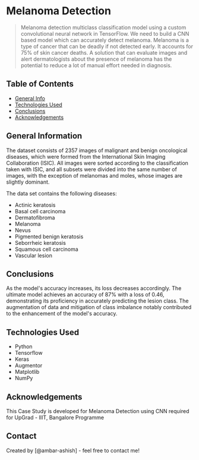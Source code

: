 # Melanoma Detection
> Melanoma detection multiclass classification model using a custom convolutional neural network in TensorFlow.
> We need to build a CNN based model which can accurately detect melanoma. Melanoma is a type of cancer that can be deadly if not detected early. It accounts for 75% of skin cancer deaths. A solution that can evaluate images and alert dermatologists about the presence of melanoma has the potential to reduce a lot of manual effort needed in diagnosis.


## Table of Contents
* [General Info](#general-information)
* [Technologies Used](#technologies-used)
* [Conclusions](#conclusions)
* [Acknowledgements](#acknowledgements)

<!-- You can include any other section that is pertinent to your problem -->

## General Information
The dataset consists of 2357 images of malignant and benign oncological diseases, which were formed from the International Skin Imaging Collaboration (ISIC). All images were sorted according to the classification taken with ISIC, and all subsets were divided into the same number of images, with the exception of melanomas and moles, whose images are slightly dominant. 

The data set contains the following diseases:

- Actinic keratosis
- Basal cell carcinoma
- Dermatofibroma
- Melanoma
- Nevus
- Pigmented benign keratosis
- Seborrheic keratosis
- Squamous cell carcinoma
- Vascular lesion

<!-- You don't have to answer all the questions - just the ones relevant to your project. -->

## Conclusions
As the model's accuracy increases, its loss decreases accordingly. The ultimate model achieves an accuracy of 87% with a loss of 0.46, demonstrating its proficiency in accurately predicting the lesion class. The augmentation of data and mitigation of class imbalance notably contributed to the enhancement of the model's accuracy.

<!-- You don't have to answer all the questions - just the ones relevant to your project. -->


## Technologies Used
- Python
- Tensorflow
- Keras
- Augmentor
- Matplotlib
- NumPy

<!-- As the libraries versions keep on changing, it is recommended to mention the version of library used in this project -->

## Acknowledgements
This Case Study is developed for Melanoma Detection using CNN required for UpGrad - IIIT, Bangalore Programme


## Contact
Created by [@ambar-ashish] - feel free to contact me!


<!-- Optional -->
<!-- ## License -->
<!-- This project is open source and available under the [... License](). -->

<!-- You don't have to include all sections - just the one's relevant to your project -->